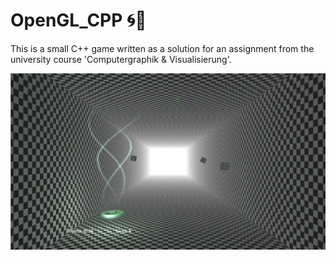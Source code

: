 # OpenGL_CPP 🌀💯

This is a small C++ game written as a solution for an assignment from the university course 'Computergraphik &amp; Visualisierung'.

![Screenshot](./screen.png)
